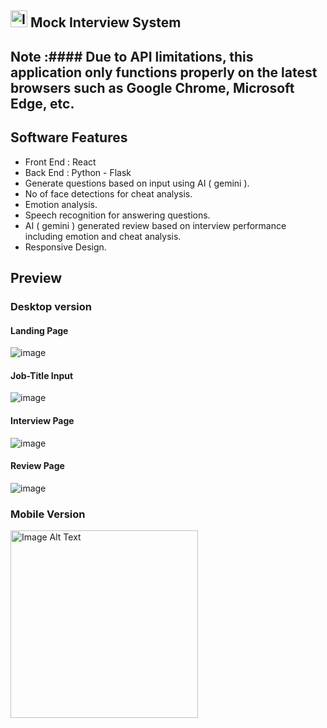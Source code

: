 ## <img src="https://github.com/MeghanathShetty/Mock-Interview-System-Python/assets/127648939/afd19053-6bfd-4100-b859-55cd25bbd66f" alt="Image Alt Text" style="width:27px;" /> Mock Interview System

## Note :#### Due to API limitations, this application only functions properly on the latest browsers such as Google Chrome, Microsoft Edge, etc.

## Software Features
* Front End : React
* Back End : Python - Flask
* Generate questions based on input using AI ( gemini ).
* No of face detections for cheat analysis.
* Emotion analysis.
* Speech recognition for answering questions.
* AI ( gemini ) generated review based on interview performance including emotion and cheat analysis.
* Responsive Design.

## Preview
### Desktop version
#### Landing Page
![image](https://github.com/MeghanathShetty/Mock-Interview-System-Python/assets/127648939/80b66b7f-f86e-4ffd-b185-b3f57e4e9a02)
#### Job-Title Input
![image](https://github.com/MeghanathShetty/Mock-Interview-System-Python/assets/127648939/263c8ffe-79a2-4dc7-9096-48e0043b23b0)

#### Interview Page
![image](https://github.com/MeghanathShetty/Mock-Interview-System-Python/assets/127648939/03e1d7b1-0405-4827-8841-87d83d7541be)

#### Review Page
![image](https://github.com/MeghanathShetty/Mock-Interview-System-Python/assets/127648939/618aadb0-5881-4410-a815-e06e9410963b)

### Mobile Version
<img src="https://github.com/MeghanathShetty/Mock-Interview-System-Python/assets/127648939/4d6acbca-6144-4aba-8d4e-3540b308fc9f" alt="Image Alt Text" style="width:300px;" />